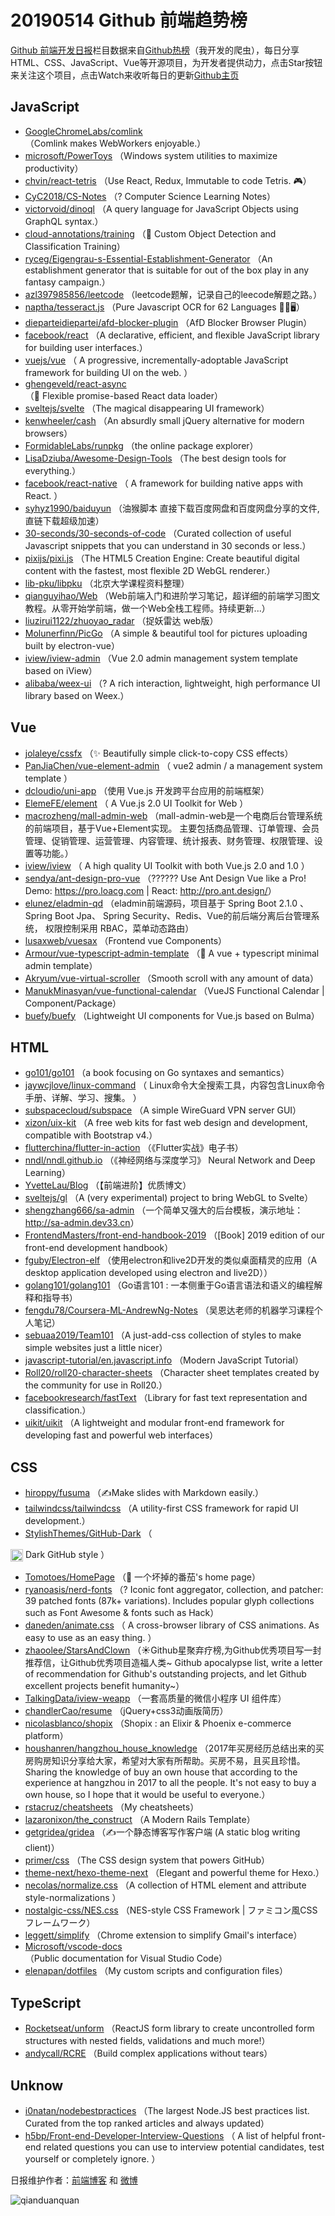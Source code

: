 # 20190514 Github 前端趋势榜

[Github 前端开发日报](http://caibaojian.com/c/news)栏目数据来自[Github热榜](http://news.caibaojian.com/)（我开发的爬虫），每日分享HTML、CSS、JavaScript、Vue等开源项目，为开发者提供动力，点击Star按钮来关注这个项目，点击Watch来收听每日的更新[Github主页](https://github.com/kujian/githubTrending)
## JavaScript

* [GoogleChromeLabs/comlink](https://github.com/GoogleChromeLabs/comlink) （Comlink makes WebWorkers enjoyable.）
* [microsoft/PowerToys](https://github.com/microsoft/PowerToys) （Windows system utilities to maximize productivity）
* [chvin/react-tetris](https://github.com/chvin/react-tetris) （Use React, Redux, Immutable to code Tetris. &#x1f3ae;）
* [CyC2018/CS-Notes](https://github.com/CyC2018/CS-Notes) （? Computer Science Learning Notes）
* [victorvoid/dinoql](https://github.com/victorvoid/dinoql) （A query language for JavaScript Objects using GraphQL syntax.）
* [cloud-annotations/training](https://github.com/cloud-annotations/training) （&#x1f41d; Custom Object Detection and Classification Training）
* [ryceg/Eigengrau-s-Essential-Establishment-Generator](https://github.com/ryceg/Eigengrau-s-Essential-Establishment-Generator) （An establishment generator that is suitable for out of the box play in any fantasy campaign.）
* [azl397985856/leetcode](https://github.com/azl397985856/leetcode) （leetcode题解，记录自己的leecode解题之路。）
* [naptha/tesseract.js](https://github.com/naptha/tesseract.js) （Pure Javascript OCR for 62 Languages &#x1f4d6;&#x1f389;&#x1f5a5;）
* [dieparteidiepartei/afd-blocker-plugin](https://github.com/dieparteidiepartei/afd-blocker-plugin) （AfD Blocker Browser Plugin）
* [facebook/react](https://github.com/facebook/react) （A declarative, efficient, and flexible JavaScript library for building user interfaces.）
* [vuejs/vue](https://github.com/vuejs/vue) （
        A progressive, incrementally-adoptable JavaScript framework for building UI on the web.
      ）
* [ghengeveld/react-async](https://github.com/ghengeveld/react-async) （&#x1f37e; Flexible promise-based React data loader）
* [sveltejs/svelte](https://github.com/sveltejs/svelte) （The magical disappearing UI framework）
* [kenwheeler/cash](https://github.com/kenwheeler/cash) （An absurdly small jQuery alternative for modern browsers）
* [FormidableLabs/runpkg](https://github.com/FormidableLabs/runpkg) （the online package explorer）
* [LisaDziuba/Awesome-Design-Tools](https://github.com/LisaDziuba/Awesome-Design-Tools) （The best design tools for everything.）
* [facebook/react-native](https://github.com/facebook/react) （
        A framework for building native apps with React.
      ）
* [syhyz1990/baiduyun](https://github.com/syhyz1990/baiduyun) （油猴脚本 直接下载百度网盘和百度网盘分享的文件,直链下载超级加速）
* [30-seconds/30-seconds-of-code](https://github.com/30-seconds/30-seconds-of-code) （Curated collection of useful Javascript snippets that you can understand in 30 seconds or less.）
* [pixijs/pixi.js](https://github.com/pixijs/pixi.js) （The HTML5 Creation Engine: Create beautiful digital content with the fastest, most flexible 2D WebGL renderer.）
* [lib-pku/libpku](https://github.com/lib-pku/libpku) （北京大学课程资料整理）
* [qianguyihao/Web](https://github.com/qianguyihao/Web) （Web前端入门和进阶学习笔记，超详细的前端学习图文教程。从零开始学前端，做一个Web全栈工程师。持续更新...）
* [liuzirui1122/zhuoyao_radar](https://github.com/liuzirui1122/zhuoyao_radar) （捉妖雷达 web版）
* [Molunerfinn/PicGo](https://github.com/Molunerfinn/PicGo) （A simple &amp; beautiful tool for pictures uploading built by electron-vue）
* [iview/iview-admin](https://github.com/iview/iview-admin) （Vue 2.0 admin management system template based on iView）
* [alibaba/weex-ui](https://github.com/alibaba/weex-ui) （? A rich interaction, lightweight, high performance UI library based on Weex.）

## Vue

* [jolaleye/cssfx](https://github.com/jolaleye/cssfx) （✨ Beautifully simple click-to-copy CSS effects）
* [PanJiaChen/vue-element-admin](https://github.com/PanJiaChen/vue-element-admin) （
        vue2 admin / a management system template
      ）
* [dcloudio/uni-app](https://github.com/dcloudio/uni-app) （使用 Vue.js 开发跨平台应用的前端框架）
* [ElemeFE/element](https://github.com/ElemeFE/element) （
        A Vue.js 2.0 UI Toolkit for Web
      ）
* [macrozheng/mall-admin-web](https://github.com/macrozheng/mall-admin-web) （mall-admin-web是一个电商后台管理系统的前端项目，基于Vue+Element实现。 主要包括商品管理、订单管理、会员管理、促销管理、运营管理、内容管理、统计报表、财务管理、权限管理、设置等功能。）
* [iview/iview](https://github.com/iview/iview) （
        A high quality UI Toolkit with both Vue.js 2.0 and 1.0
      ）
* [sendya/ant-design-pro-vue](https://github.com/sendya/ant-design-pro-vue) （??‍???‍? Use Ant Design Vue like a Pro! Demo: <a href="https://pro.loacg.com" rel="nofollow">https://pro.loacg.com</a> | React: <a href="http://pro.ant.design/" rel="nofollow">http://pro.ant.design/</a>）
* [elunez/eladmin-qd](https://github.com/elunez/eladmin-qd) （eladmin前端源码，项目基于 Spring Boot 2.1.0 、 Spring Boot Jpa、 Spring Security、Redis、Vue的前后端分离后台管理系统， 权限控制采用 RBAC，菜单动态路由）
* [lusaxweb/vuesax](https://github.com/lusaxweb/vuesax) （Frontend vue Components）
* [Armour/vue-typescript-admin-template](https://github.com/Armour/vue-typescript-admin-template) （&#x1f596; A vue + typescript minimal admin template）
* [Akryum/vue-virtual-scroller](https://github.com/Akryum/vue-virtual-scroller) （Smooth scroll with any amount of data）
* [ManukMinasyan/vue-functional-calendar](https://github.com/ManukMinasyan/vue-functional-calendar) （VueJS Functional Calendar | Component/Package）
* [buefy/buefy](https://github.com/buefy/buefy) （Lightweight UI components for Vue.js based on Bulma）

## HTML

* [go101/go101](https://github.com/go101/go101) （a book focusing on Go syntaxes and semantics）
* [jaywcjlove/linux-command](https://github.com/jaywcjlove/linux-command) （
        Linux命令大全搜索工具，内容包含Linux命令手册、详解、学习、搜集。
      ）
* [subspacecloud/subspace](https://github.com/subspacecloud/subspace) （A simple WireGuard VPN server GUI）
* [xizon/uix-kit](https://github.com/xizon/uix-kit) （A free web kits for fast web design and development, compatible with Bootstrap v4.）
* [flutterchina/flutter-in-action](https://github.com/flutterchina/flutter-in-action) （《Flutter实战》电子书）
* [nndl/nndl.github.io](https://github.com/nndl/nndl.github.io) （《神经网络与深度学习》 Neural Network and Deep Learning）
* [YvetteLau/Blog](https://github.com/YvetteLau/Blog) （【前端进阶】优质博文）
* [sveltejs/gl](https://github.com/sveltejs/gl) （A (very experimental) project to bring WebGL to Svelte）
* [shengzhang666/sa-admin](https://github.com/shengzhang666/sa-admin) （一个简单又强大的后台模板，演示地址：<a href="http://sa-admin.dev33.cn" rel="nofollow">http://sa-admin.dev33.cn</a>）
* [FrontendMasters/front-end-handbook-2019](https://github.com/FrontendMasters/front-end-handbook-2019) （[Book] 2019 edition of our front-end development handbook）
* [fguby/Electron-elf](https://github.com/fguby/Electron-elf) （使用electron和live2D开发的类似桌面精灵的应用（A desktop application developed using electron and live2D））
* [golang101/golang101](https://github.com/golang101/golang101) （Go语言101 : 一本侧重于Go语言语法和语义的编程解释和指导书）
* [fengdu78/Coursera-ML-AndrewNg-Notes](https://github.com/fengdu78/Coursera-ML-AndrewNg-Notes) （吴恩达老师的机器学习课程个人笔记）
* [sebuaa2019/Team101](https://github.com/sebuaa2019/Team101) （A just-add-css collection of styles to make simple websites just a little nicer）
* [javascript-tutorial/en.javascript.info](https://github.com/javascript-tutorial/en.javascript.info) （Modern JavaScript Tutorial）
* [Roll20/roll20-character-sheets](https://github.com/Roll20/roll20-character-sheets) （Character sheet templates created by the community for use in Roll20.）
* [facebookresearch/fastText](https://github.com/facebookresearch/fastText) （Library for fast text representation and classification.）
* [uikit/uikit](https://github.com/uikit/uikit) （A lightweight and modular front-end framework for developing fast and powerful web interfaces）

## CSS

* [hiroppy/fusuma](https://github.com/hiroppy/fusuma) （✍️Make slides with Markdown easily.）
* [tailwindcss/tailwindcss](https://github.com/tailwindcss/tailwindcss) （A utility-first CSS framework for rapid UI development.）
* [StylishThemes/GitHub-Dark](https://github.com/StylishThemes/GitHub-Dark) （
        
<img class="emoji" title=":octocat:" alt=":octocat:" src="https://assets-cdn.github.com/images/icons/emoji/octocat.png" height="20" width="20" align="absmiddle"> Dark GitHub style
      ）
* [Tomotoes/HomePage](https://github.com/Tomotoes/HomePage) （&#x1f4ad; 一个坏掉的番茄's home page）
* [ryanoasis/nerd-fonts](https://github.com/ryanoasis/nerd-fonts) （? Iconic font aggregator, collection, and patcher: 39 patched fonts (87k+ variations). Includes popular glyph collections such as Font Awesome &amp; fonts such as Hack）
* [daneden/animate.css](https://github.com/daneden/animate.css) （
        A cross-browser library of CSS animations. As easy to use as an easy thing.
      ）
* [zhaoolee/StarsAndClown](https://github.com/zhaoolee/StarsAndClown) （☀️Github星聚弃疗榜,为Github优秀项目写一封推荐信，让Github优秀项目造福人类~ Github apocalypse list, write a letter of recommendation for Github's outstanding projects, and let Github excellent projects benefit humanity~）
* [TalkingData/iview-weapp](https://github.com/TalkingData/iview-weapp) （一套高质量的微信小程序 UI 组件库）
* [chandlerCao/resume](https://github.com/chandlerCao/resume) （jQuery+css3动画版简历）
* [nicolasblanco/shopix](https://github.com/nicolasblanco/shopix) （Shopix : an Elixir &amp; Phoenix e-commerce platform）
* [houshanren/hangzhou_house_knowledge](https://github.com/houshanren/hangzhou_house_knowledge) （2017年买房经历总结出来的买房购房知识分享给大家，希望对大家有所帮助。买房不易，且买且珍惜。Sharing the knowledge of buy an own house that according to the experience at hangzhou in 2017 to all the people. It's not easy to buy a own house, so I hope that it would be useful to everyone.）
* [rstacruz/cheatsheets](https://github.com/rstacruz/cheatsheets) （My cheatsheets）
* [lazaronixon/the_construct](https://github.com/lazaronixon/the_construct) （A Modern Rails Template）
* [getgridea/gridea](https://github.com/getgridea/gridea) （✍️一个静态博客写作客户端 (A static blog writing client)）
* [primer/css](https://github.com/primer/css) （The CSS design system that powers GitHub）
* [theme-next/hexo-theme-next](https://github.com/theme-next/hexo-theme-next) （Elegant and powerful theme for Hexo.）
* [necolas/normalize.css](https://github.com/necolas/normalize.css) （A collection of HTML element and attribute style-normalizations
      ）
* [nostalgic-css/NES.css](https://github.com/nostalgic-css/NES.css) （NES-style CSS Framework | ファミコン風CSSフレームワーク）
* [leggett/simplify](https://github.com/leggett/simplify) （Chrome extension to simplify Gmail's interface）
* [Microsoft/vscode-docs](https://github.com/Microsoft/vscode-docs) （Public documentation for Visual Studio Code）
* [elenapan/dotfiles](https://github.com/elenapan/dotfiles) （My custom scripts and configuration files）

## TypeScript

* [Rocketseat/unform](https://github.com/Rocketseat/unform) （ReactJS form library to create uncontrolled form structures with nested fields, validations and much more!）
* [andycall/RCRE](https://github.com/andycall/RCRE) （Build complex applications without tears）

## Unknow

* [i0natan/nodebestpractices](https://github.com/i0natan/nodebestpractices) （The largest Node.JS best practices list. Curated from the top ranked articles and always updated）
* [h5bp/Front-end-Developer-Interview-Questions](https://github.com/h5bp/Front-end-Developer-Interview-Questions) （
        A list of helpful front-end related questions you can use to interview potential candidates, test yourself or completely ignore.
      ）


日报维护作者：[前端博客](http://caibaojian.com/) 和 [微博](http://caibaojian.com/go/weibo)

![qianduanquan](https://user-images.githubusercontent.com/3055447/38468989-651132ac-3b80-11e8-8e6b-15122322a9d7.png)